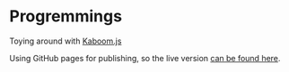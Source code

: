 # Progremmings
Toying around with [Kaboom.js](https://kaboomjs.com)

Using GitHub pages for publishing, so the live version [can be found here](https://sebug.github.io/progremmings/).

